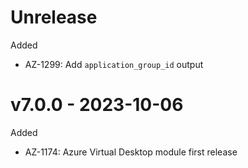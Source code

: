 # Unrelease

Added
  * AZ-1299: Add `application_group_id` output

# v7.0.0 - 2023-10-06

Added
  * AZ-1174: Azure Virtual Desktop module first release
